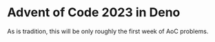 # Advent of Code 2023 in Deno

As is tradition, this will be only roughly the first week of AoC problems.
